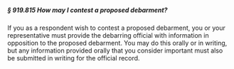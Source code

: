 ##### § 919.815 How may I contest a proposed debarment? #####

If you as a respondent wish to contest a proposed debarment, you or your representative must provide the debarring official with information in opposition to the proposed debarment. You may do this orally or in writing, but any information provided orally that you consider important must also be submitted in writing for the official record.